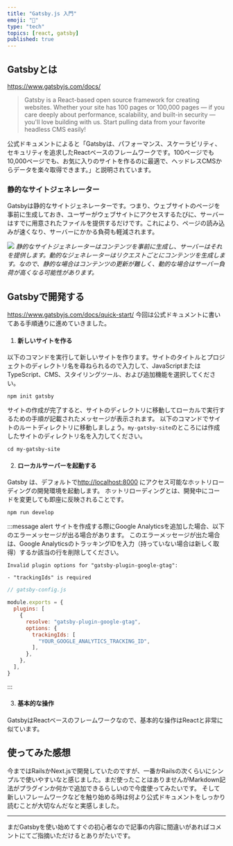 ```yaml
---
title: "Gatsby.js 入門"
emoji: "🍯"
type: "tech"
topics: [react, gatsby]
published: true
---
```


## Gatsbyとは
https://www.gatsbyjs.com/docs/
> Gatsby is a React-based open source framework for creating websites. Whether your site has 100 pages or 100,000 pages — if you care deeply about performance, scalability, and built-in security — you'll love building with us. Start pulling data from your favorite headless CMS easily!

公式ドキュメントによると「Gatsbyは、パフォーマンス、スケーラビリティ、セキュリティを追求したReactベースのフレームワークです。100ページでも10,000ページでも、お気に入りのサイトを作るのに最適で、ヘッドレスCMSからデータを楽々取得できます。」と説明されています。

### 静的なサイトジェネレーター
Gatsbyは静的なサイトジェネレーターです。つまり、ウェブサイトのページを事前に生成しておき、ユーザーがウェブサイトにアクセスするたびに、サーバーはすでに用意されたファイルを提供するだけです。これにより、ページの読み込みが速くなり、サーバーにかかる負荷も軽減されます。

![](https://storage.googleapis.com/zenn-user-upload/67d1179decc6-20240419.png)
*静的なサイトジェネレーターはコンテンツを事前に生成し、サーバーはそれを提供します。動的なジェネレーターはリクエストごとにコンテンツを生成します。なので、静的な場合はコンテンツの更新が難しく、動的な場合はサーバー負荷が高くなる可能性があります。*

## Gatsbyで開発する
https://www.gatsbyjs.com/docs/quick-start/
今回は公式ドキュメントに書いてある手順通りに進めていきました。

1. #### 新しいサイトを作る
以下のコマンドを実行して新しいサイトを作ります。サイトのタイトルとプロジェクトのディレクトリ名を尋ねられるので入力して、JavaScriptまたはTypeScript、CMS、スタイリングツール、および追加機能を選択してください。
```
npm init gatsby
```
サイトの作成が完了すると、サイトのディレクトリに移動してローカルで実行するための手順が記載されたメッセージが表示されます。
以下のコマンドでサイトのルートディレクトリに移動しましょう。`my-gatsby-site`のところには作成したサイトのディレクトリ名を入力してください。
```
cd my-gatsby-site
```

2. #### ローカルサーバーを起動する
Gatsby は、デフォルトで[http://localhost:8000](http://localhost:8000) にアクセス可能なホットリローディングの開発環境を起動します。
ホットリローディングとは、開発中にコードを変更しても即座に反映されることです。
```
npm run develop
```
:::message alert
サイトを作成する際にGoogle Analyticsを追加した場合、以下のエラーメッセージが出る場合があります。
このエラーメッセージが出た場合は、Google AnalyticsのトラッキングIDを入力（持っていない場合は新しく取得）するか該当の行を削除してください。
```
Invalid plugin options for "gatsby-plugin-google-gtag":

- "trackingIds" is required
```
```js:gatsby-config.js
// gatsby-config.js

module.exports = {
  plugins: [
    {
      resolve: "gatsby-plugin-google-gtag",
      options: {
        trackingIds: [
          "YOUR_GOOGLE_ANALYTICS_TRACKING_ID",
        ],
      },
    },
  ],
}
```
:::

3. #### 基本的な操作
GatsbyはReactベースのフレームワークなので、基本的な操作はReactと非常に似ています。

## 使ってみた感想
今まではRailsかNext.jsで開発していたのですが、一番かRailsの次くらいにシンプルで使いやすいなと感じました。まだ使ったことはありませんがMarkdown記法がプラグインか何かで追加できるらしいので今度使ってみたいです。
そして新しいフレームワークなどを触り始める時は何より公式ドキュメントをしっかり読むことが大切なんだなと実感しました。

---

まだGatsbyを使い始めてすぐの初心者なので記事の内容に間違いがあればコメントにてご指摘いただけるとありがたいです。